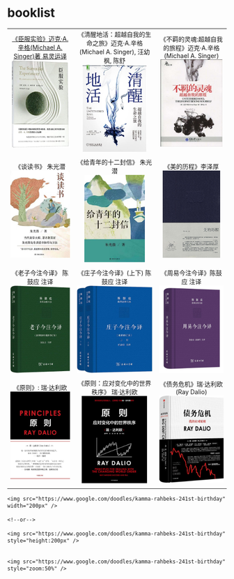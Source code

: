 # booklist




|                                                              |                                                              |                                                              |
| :------------------------------------------------------------: | :------------------------------------------------------------: | :------------------------------------------------------------: |
| [《臣服实验》迈克·A.辛格(Michael A. Singer)著 易灵运译](./notes/臣服实验_迈克·A.辛格.md)<br /> <img src="./img/719Vx4hXQlL.jpg" height="200px" /> | 《清醒地活：超越自我的生命之旅》迈克·A.辛格(Michael A. Singer), 汪幼枫, 陈舒<br /> <img src="img/71VoFLv+sBL._AC_UL600_SR600,600_.jpg" height="200px" /> | 《不羁的灵魂:超越自我的旅程》迈克·A.辛格(Michael A. Singer)<br /><img src="img/51I4NVSU4hL._AC_SY1000_.jpg" height="200px" /> |
|                                                              |                                                              |                                                              |
| 《谈读书》 朱光潜<br /><img src="./img/956a0b007b3673573215dcbfdb063df.jpg" height="200px" /> | 《给青年的十二封信》 朱光潜<br /><img src="./img/6282397ac59cbfca1a4a9aaf119e4d2.jpg" height="200px" /> | 《美的历程》李泽厚<br /><img src="./img/s3893343.jpg" height="200px" /> |
|                                                              |                                                              |                                                              |
| 《老子今注今译》 陈鼓应 注译 <br /><img src="./img/81ID59FQ9ML._AC_UF1000,1000_QL80_.jpg" height="200px" /> | 《庄子今注今译》(上下) 陈鼓应 注译<br /> <img src="./img/61mUpGkqOzL._AC_UF1000,1000_QL80_.jpg" height="200px" /> | 《周易今注今译》陈鼓应 注译 <br /><img src="./img/61l86ZdUzoL.jpg" height="200px" /> |
|                                                              |                                                              |                                                              |
| 《原则》: 瑞·达利欧<br /><img src="./img/71hvjX7BamL._AC_UF1000,1000_QL80_.jpg" height="200px" /> | 《原则：应对变化中的世界秩序》 瑞·达利欧<br /> <img src="./img/41aFxxnusgL.jpg" height="200px" /> | 《债务危机》瑞·达利欧(Ray Dalio) <br /><img src="./img/91558RDi0ML._AC_UF1000,1000_QL80_.jpg" height="200px" /> |
|                                                              |                                                              |                                                              |




```
<img src="https://www.google.com/doodles/kamma-rahbeks-241st-birthday" width="200px" />

<!--or-->

<img src="https://www.google.com/doodles/kamma-rahbeks-241st-birthday" style="height:200px" />


<img src="https://www.google.com/doodles/kamma-rahbeks-241st-birthday" style="zoom:50%" />
```



